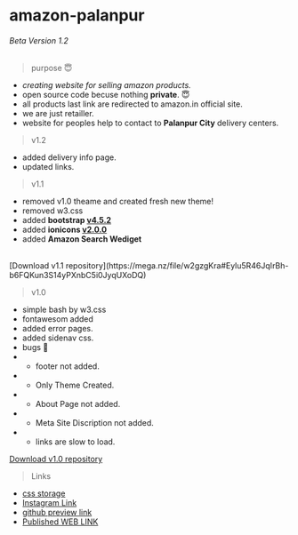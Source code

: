 # amazon-palanpur
###### Beta Version 1.2

> purpose :innocent:

 - *creating website for selling amazon products.*
 - open source code becuse nothing __private__. :innocent:
 - all products last link are redirected to amazon.in official site.
 - we are just retailler.
 - website for peoples help to contact to **Palanpur City** delivery centers.

> v1.2

- added delivery info page.
- updated links.

> v1.1

- removed v1.0 theame and created fresh new theme!
- removed w3.css
- added __bootstrap [v4.5.2](https://cdnjs.cloudflare.com/ajax/libs/twitter-bootstrap/4.5.2/css/bootstrap.min.css)__
- added __ionicons [v2.0.0](https://cdnjs.cloudflare.com/ajax/libs/ionicons/2.0.1/css/ionicons.min.css)__
- added __Amazon Search Wediget__
<br>
[Download v1.1 repository](https://mega.nz/file/w2gzgKra#Eylu5R46JqIrBh-b6FQKun3S14yPXnbC5i0JyqUXoDQ)

> v1.0

- simple bash by w3.css
- fontawesom added
- added error pages.
- added sidenav css.
- bugs :bug:
- - footer not added.
- - Only Theme Created.
- - About Page not added.
- - Meta Site Discription not added.
- - links are slow to load.

[Download v1.0 repository](https://mega.nz/file/0u4XnCab#aCf9eR_C_Yhr1S9q0GUA_PJrvt-OX8ucaaZUXdAZQlU)



> Links 

- [css storage](http://ks.unaux.com/) 
- [Instagram Link](http://instagram.com/amazon_palanpur/)
- [github preview link](https://kaushalbhatol.github.io/amazon-palanpur/)
- [Published WEB LINK](https://amazon-palanpur.000webhostapp.com//)
